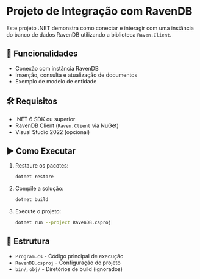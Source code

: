 # Projeto de Integração com RavenDB

Este projeto .NET demonstra como conectar e interagir com uma instância do banco de dados RavenDB utilizando a biblioteca `Raven.Client`.

## 📌 Funcionalidades

- Conexão com instância RavenDB
- Inserção, consulta e atualização de documentos
- Exemplo de modelo de entidade

## 🛠 Requisitos

- .NET 6 SDK ou superior
- RavenDB Client (`Raven.Client` via NuGet)
- Visual Studio 2022 (opcional)

## ▶️ Como Executar

1. Restaure os pacotes:
   ```bash
   dotnet restore
   ```

2. Compile a solução:
   ```bash
   dotnet build
   ```

3. Execute o projeto:
   ```bash
   dotnet run --project RavenDB.csproj
   ```

## 📁 Estrutura

- `Program.cs` - Código principal de execução
- `RavenDB.csproj` - Configuração do projeto
- `bin/`, `obj/` - Diretórios de build (ignorados)
